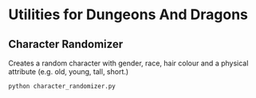 # Utilities for Dungeons And Dragons

## Character Randomizer

Creates a random character with gender, race, hair colour and a physical attribute (e.g. old, young, tall, short.)

`python character_randomizer.py`
